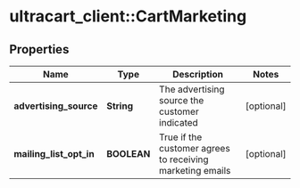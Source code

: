 # ultracart_client::CartMarketing

## Properties
Name | Type | Description | Notes
------------ | ------------- | ------------- | -------------
**advertising_source** | **String** | The advertising source the customer indicated | [optional] 
**mailing_list_opt_in** | **BOOLEAN** | True if the customer agrees to receiving marketing emails | [optional] 


